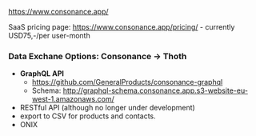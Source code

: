 https://www.consonance.app/

SaaS pricing page: https://www.consonance.app/pricing/ - currently USD75,-/per user-month

### Data Exchane Options: Consonance -> Thoth

* **GraphQL API**
   * https://github.com/GeneralProducts/consonance-graphql
   * Schema: http://graphql-schema.consonance.app.s3-website-eu-west-1.amazonaws.com/
* RESTful API (although no longer under development)
* export to CSV for products and contacts.
* ONIX 
